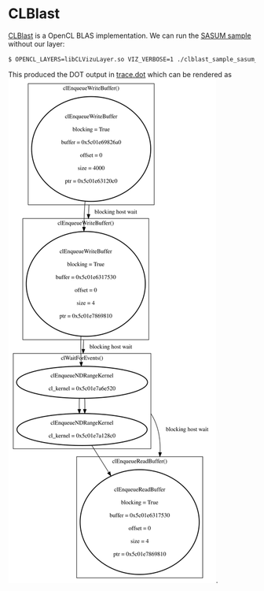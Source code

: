 # CLBlast

[CLBlast](https://github.com/CNugteren/CLBlast) is a OpenCL BLAS
implementation. We can run the [SASUM sample](https://github.com/CNugteren/CLBlast/blob/master/samples/sasum.c)
without our layer:

```sh
$ OPENCL_LAYERS=libCLVizuLayer.so VIZ_VERBOSE=1 ./clblast_sample_sasum_c
```

This produced the DOT output in [trace.dot](trace.dot) which can be rendered as
![CLBlast_sample.svg](../../images/CLBlast_sample.svg).
